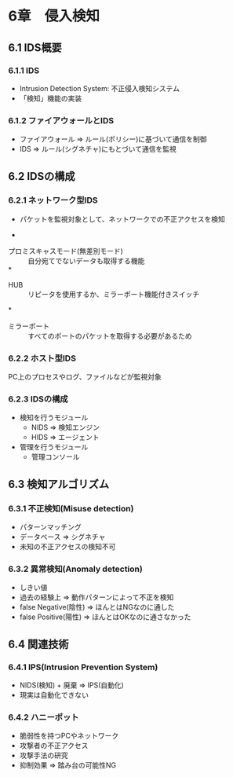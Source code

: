 # 6章　侵入検知
## 6.1 IDS概要
### 6.1.1 IDS
* Intrusion Detection System: 不正侵入検知システム
* 「検知」機能の実装

### 6.1.2 ファイアウォールとIDS
* ファイアウォール => ルール(ポリシー)に基づいて通信を制御
* IDS => ルール(シグネチャ)にもとづいて通信を監視

## 6.2 IDSの構成
### 6.2.1 ネットワーク型IDS
* パケットを監視対象として、ネットワークでの不正アクセスを検知
* <dl>
<dt>プロミスキャスモード(無差別モード)</dt>
<dd>自分宛てでないデータも取得する機能</dd>
</dl>
* <dl>
<dt>HUB</dt>
<dd>リピータを使用するか、ミラーポート機能付きスイッチ</dd>
</dl>
* <dl>
<dt>ミラーポート</dt>
<dd>すべてのポートのパケットを取得する必要があるため</dd>
</dl>

### 6.2.2 ホスト型IDS
PC上のプロセスやログ、ファイルなどが監視対象

### 6.2.3 IDSの構成
* 検知を行うモジュール
	* NIDS => 検知エンジン
	* HIDS => エージェント
* 管理を行うモジュール
	* 管理コンソール

## 6.3 検知アルゴリズム

### 6.3.1 不正検知(Misuse detection)
* パターンマッチング
* データベース => シグネチャ
* 未知の不正アクセスの検知不可

### 6.3.2 異常検知(Anomaly detection)
* しきい値
* 過去の経験上 => 動作パターンによって不正を検知
* false Negative(陰性) => ほんとはNGなのに通した
* false Positive(陽性) => ほんとはOKなのに通さなかった

## 6.4 関連技術

### 6.4.1 IPS(Intrusion Prevention System)
* NIDS(検知) + 廃棄 => IPS(自動化)
* 現実は自動化できない

### 6.4.2 ハニーポット
* 脆弱性を持つPCやネットワーク
* 攻撃者の不正アクセス
* 攻撃手法の研究
* 抑制効果 => 踏み台の可能性NG
